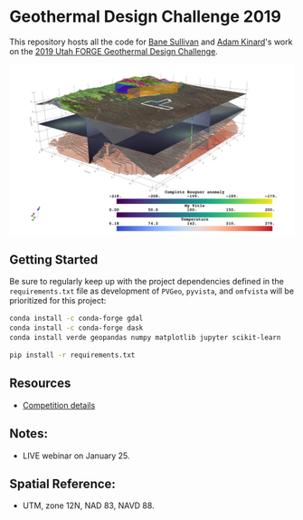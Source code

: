 # Geothermal Design Challenge 2019

This repository hosts all the code for [Bane Sullivan](https://github.com/banesullivan)
and [Adam Kinard](https://github.com/akinard96)'s work on the
[2019 Utah FORGE Geothermal Design Challenge](https://utahforge.com/studentcomp/).

![sample-viz](./integrated_view.png)


## Getting Started

Be sure to regularly keep up with the project dependencies defined in the
`requirements.txt` file as development of `PVGeo`, `pyvista`, and `omfvista` will be
prioritized for this project:

```bash
conda install -c conda-forge gdal
conda install -c conda-forge dask
conda install verde geopandas numpy matplotlib jupyter scikit-learn
```

```bash
pip install -r requirements.txt
```



## Resources

- [Competition details](https://utahforge.com/studentcomp/?utm_source=Hubspot%20intro%20email010719&utm_source=hs_automation&utm_campaign=INL%20GDC%2019&utm_medium=email&utm_content=68794775&_hsenc=p2ANqtz--LMrr-vFzFD78-VnPLfeSy2tBImWRaDKacFvVBB19ebQ_Ry9Sm0hUEzE1GbNz0iRLniFjYKGNcFFJ_8V9_kxtKabsoMQ&_hsmi=68794775)

## Notes:

- LIVE webinar on January 25.


## Spatial Reference:

- UTM, zone 12N, NAD 83, NAVD 88.
